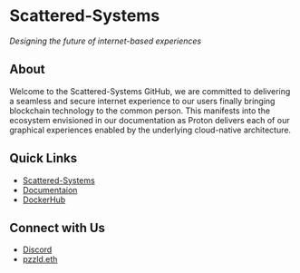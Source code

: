 # Scattered-Systems

_Designing the future of internet-based experiences_

## About

Welcome to the Scattered-Systems GitHub, we are committed to delivering a seamless and secure internet experience to our users finally bringing blockchain technology to the common person. This manifests into the ecosystem envisioned in our documentation as Proton delivers each of our graphical experiences enabled by the underlying cloud-native architecture.

## Quick Links

* [Scattered-Systems](https://scattered-systems.com)
* [Documentaion](https://docs.scattered-systems.com)
* [DockerHub](https://hub.docker.com/u/jo3mccain)

## Connect with Us
* [Discord](https://discord.com/invite/Y4xuBUfVFe)
* [pzzld.eth](https://pzzld.eth.link/)
